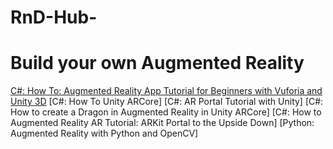 # RnD-Hub-

# Build your own Augmented Reality
[C#: How To: Augmented Reality App Tutorial for Beginners with Vuforia and Unity 3D](https://www.youtube.com/watch?v=uXNjNcqW4kY)
[C#: How To Unity ARCore]
[C#: AR Portal Tutorial with Unity]
[C#: How to create a Dragon in Augmented Reality in Unity ARCore]
[C#: How to Augmented Reality AR Tutorial: ARKit Portal to the Upside Down]
[Python: Augmented Reality with Python and OpenCV]
